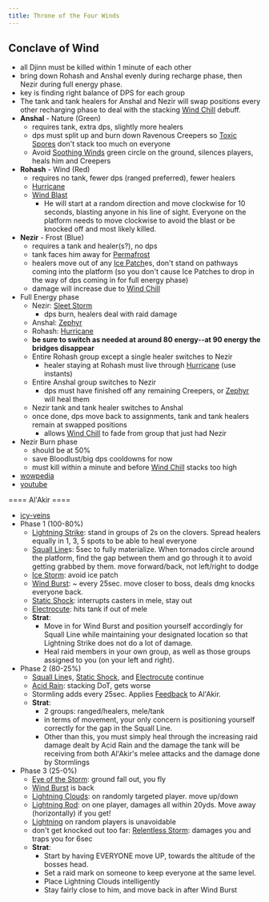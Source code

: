 ```yaml
---
title: Throne of the Four Winds
---
```


## Conclave of Wind
  * all Djinn must be killed within 1 minute of each other
  * bring down Rohash and Anshal evenly during recharge phase, then Nezir during full energy phase.
  * key is finding right balance of DPS for each group
  * The tank and tank healers for Anshal and Nezir will swap positions every other recharging phase to deal with the stacking [Wind Chill](http://www.wowhead.com/spell=84645) debuff.
  * **Anshal** - Nature (Green)
    * requires tank, extra dps, slightly more healers
    * dps must split up and burn down Ravenous Creepers so [Toxic Spores](http://www.wowhead.com/spell=86282) don't stack too much on everyone
    * Avoid [Soothing Winds](http://www.wowhead.com/?spell=86206) green circle on the ground, silences players, heals him and Creepers
  * **Rohash** - Wind (Red)
    * requires no tank, fewer dps (ranged preferred), fewer healers
    * [Hurricane](http://www.wowhead.com/spell=84643)
    * [Wind Blast](http://www.wowhead.com/spell=86193)
      * He will start at a random direction and move clockwise for 10 seconds, blasting anyone in his line of sight. Everyone on the platform needs to move clockwise to avoid the blast or be knocked off and most likely killed.
  * **Nezir** - Frost (Blue)
    * requires a tank and healer(s?), no dps
    * tank faces him away for [Permafrost](http://www.wowhead.com/spell=86082)
    * healers move out of any [Ice Patch](http://www.wowhead.com/spell=86111)es, don't stand on pathways coming into the platform (so you don't cause Ice Patches to drop in the way of dps coming in for full energy phase)
    * damage will increase due to [Wind Chill](http://www.wowhead.com/spell=84645)
  * Full Energy phase
    * Nezir: [Sleet Storm](http://www.wowhead.com/spell=84644)
      * dps burn, healers deal with raid damage
    * Anshal: [Zephyr](http://www.wowhead.com/spell=84638)
    * Rohash: [Hurricane](http://www.wowhead.com/spell=84643)
    * **be sure to switch as needed at around 80 energy--at 90 energy the bridges disappear**
    * Entire Rohash group except a single healer switches to Nezir
      * healer staying at Rohash must live through [Hurricane](http://www.wowhead.com/spell=84643) (use instants)
    * Entire Anshal group switches to Nezir
      * dps must have finished off any remaining Creepers, or [Zephyr](http://www.wowhead.com/spell=84638) will heal them
    * Nezir tank and tank healer switches to Anshal
    * once done, dps move back to assignments, tank and tank healers remain at swapped positions
      * allows [Wind Chill](http://www.wowhead.com/spell=84645) to fade from group that just had Nezir
  * Nezir Burn phase
    * should be at 50%
    * save Bloodlust/big dps cooldowns for now
    * must kill within a minute and before [Wind Chill](http://www.wowhead.com/spell=84645) stacks too high
  * [wowpedia](http://www.wowpedia.org/Conclave_of_Wind)
  * [youtube](http://www.youtube.com/watch?v=reidCXz7Cmc)

==== Al'Akir ====
  * [icy-veins](http://www.icy-veins.com/al-akir-healer-strategy)
  * Phase 1 (100-80%)
    * [Lightning Strike](http://www.wowhead.com/spell=89668): stand in groups of 2s on the clovers. Spread healers equally in 1, 3, 5 spots to be able to heal everyone
    * [Squall Line](http://www.wowhead.com/spell=87856)s: 5sec to fully materialize. When tornados circle around the platform, find the gap between them and go through it to avoid getting grabbed by them. move forward/back, not left/right to dodge
    * [Ice Storm](http://www.wowhead.com/spell=93260): avoid ice patch
    * [Wind Burst](http://www.wowhead.com/spell=87770): ~ every 25sec. move closer to boss, deals dmg knocks everyone back.
    * [Static Shock](http://www.wowhead.com/spell=87873): interrupts casters in mele, stay out
    * [Electrocute](http://www.wowhead.com/spell=88427): hits tank if out of mele
    * **Strat**:
      * Move in for Wind Burst and position yourself accordingly for Squall Line while maintaining your designated location so that Lightning Strike does not do a lot of damage.
      * Heal raid members in your own group, as well as those groups assigned to you (on your left and right).
  * Phase 2 (80-25%)
    * [Squall Line](http://www.wowhead.com/spell=87856)s, [Static Shock](http://www.wowhead.com/spell=87873), and [Electrocute](http://www.wowhead.com/spell=88427) continue
    * [Acid Rain](http://www.wowhead.com/spell=88301): stacking DoT, gets worse
    * Stormling adds every 25sec. Applies [Feedback](http://www.wowhead.com/spell=87904) to Al'Akir.
    * **Strat**:
      * 2 groups: ranged/healers, mele/tank
      * in terms of movement, your only concern is positioning yourself correctly for the gap in the Squall Line. 
      * Other than this, you must simply heal through the increasing raid damage dealt by Acid Rain and the damage the tank will be receiving from both Al'Akir's melee attacks and the damage done by Stormlings
  * Phase 3 (25-0%)
    * [Eye of the Storm](http://www.wowhead.com/spell=89107): ground fall out, you fly
    * [Wind Burst](http://www.wowhead.com/spell=87770) is back
    * [Lightning Clouds](http://www.wowhead.com/spell=19513): on randomly targeted player. move up/down
    * [Lightning Rod](http://www.wowhead.com/spell=89668): on one player, damages all within 20yds. Move away (horizontally) if you get!
    * [Lightning](http://www.wowhead.com/spell=89641) on random players is unavoidable
    * don't get knocked out too far: [Relentless Storm](http://www.wowhead.com/spell=89104): damages you and traps you for 6sec
    * **Strat**:
      * Start by having EVERYONE move UP, towards the altitude of the bosses head. 
      * Set a raid mark on someone to keep everyone at the same level.
      * Place Lightning Clouds intelligently
      * Stay fairly close to him, and move back in after Wind Burst

